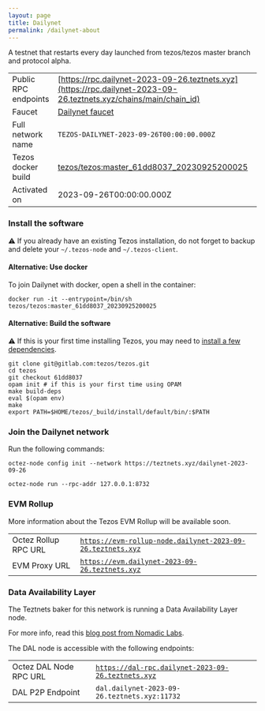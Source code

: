 ```yaml
---
layout: page
title: Dailynet
permalink: /dailynet-about
---
```


A testnet that restarts every day launched from tezos/tezos master branch and protocol alpha.

| | |
|-------|---------------------|
| Public RPC endpoints | [https://rpc.dailynet-2023-09-26.teztnets.xyz](https://rpc.dailynet-2023-09-26.teztnets.xyz/chains/main/chain_id)<br/> |
| Faucet | [Dailynet faucet](https://faucet.dailynet-2023-09-26.teztnets.xyz) |
| Full network name | `TEZOS-DAILYNET-2023-09-26T00:00:00.000Z` |
| Tezos docker build | [tezos/tezos:master_61dd8037_20230925200025](https://hub.docker.com/r/tezos/tezos/tags?page=1&ordering=last_updated&name=master_61dd8037_20230925200025) |
| Activated on | 2023-09-26T00:00:00.000Z |





### Install the software

⚠️  If you already have an existing Tezos installation, do not forget to backup and delete your `~/.tezos-node` and `~/.tezos-client`.



#### Alternative: Use docker

To join Dailynet with docker, open a shell in the container:

```
docker run -it --entrypoint=/bin/sh tezos/tezos:master_61dd8037_20230925200025
```

#### Alternative: Build the software

⚠️  If this is your first time installing Tezos, you may need to [install a few dependencies](https://tezos.gitlab.io/introduction/howtoget.html#setting-up-the-development-environment-from-scratch).

```
git clone git@gitlab.com:tezos/tezos.git
cd tezos
git checkout 61dd8037
opam init # if this is your first time using OPAM
make build-deps
eval $(opam env)
make
export PATH=$HOME/tezos/_build/install/default/bin/:$PATH
```

### Join the Dailynet network

Run the following commands:

```
octez-node config init --network https://teztnets.xyz/dailynet-2023-09-26

octez-node run --rpc-addr 127.0.0.1:8732
```


### EVM Rollup

More information about the Tezos EVM Rollup will be available soon.

| | |
|-------|---------------------|
| Octez Rollup RPC URL | [`https://evm-rollup-node.dailynet-2023-09-26.teztnets.xyz`](https://evm-rollup-node.dailynet-2023-09-26.teztnets.xyz/global/block/head) |
| EVM Proxy URL | [`https://evm.dailynet-2023-09-26.teztnets.xyz`](https://evm.dailynet-2023-09-26.teztnets.xyz) |




### Data Availability Layer

The Teztnets baker for this network is running a Data Availability Layer node.

For more info, read this [blog post from Nomadic Labs](https://research-development.nomadic-labs.com/data-availability-layer-tezos.html).

The DAL node is accessible with the following endpoints:

| | |
|-------|---------------------|
| Octez DAL Node RPC URL | [`https://dal-rpc.dailynet-2023-09-26.teztnets.xyz`](https://dal-rpc.dailynet-2023-09-26.teztnets.xyz) |
| DAL P2P Endpoint | `dal.dailynet-2023-09-26.teztnets.xyz:11732` |




